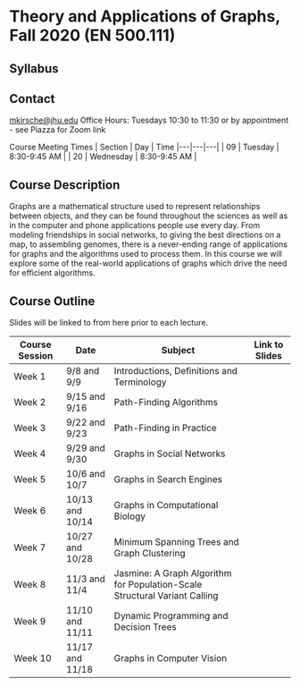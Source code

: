 # Theory and Applications of Graphs, Fall 2020 (EN 500.111)

## Syllabus

## Contact

mkirsche@jhu.edu
Office Hours: Tuesdays 10:30 to 11:30 or by appointment - see Piazza for Zoom link

Course Meeting Times
| Section | Day | Time 
|---|---|---|
| 09 | Tuesday | 8:30-9:45 AM |
| 20 | Wednesday | 8:30-9:45 AM |

## Course Description

Graphs are a mathematical structure used to represent relationships between objects, and they can be found throughout the sciences as well as in the computer and phone applications people use every day.  From modeling friendships in social networks, to giving the best directions on a map, to assembling genomes, there is a never-ending range of applications for graphs and the algorithms used to process them.  In this course we will explore some of the real-world applications of graphs which drive the need for efficient algorithms.

## Course Outline

Slides will be linked to from here prior to each lecture.

| Course Session | Date | Subject | Link to Slides |
|---|---|---|---|
| Week 1 | 9/8 and 9/9 | Introductions, Definitions and Terminology | |
| Week 2 | 9/15 and 9/16 | Path-Finding Algorithms | |
| Week 3 | 9/22 and 9/23 | Path-Finding in Practice  | |
| Week 4 | 9/29 and 9/30 | Graphs in Social Networks | |
| Week 5 | 10/6 and 10/7 | Graphs in Search Engines | |
| Week 6 | 10/13 and 10/14 | Graphs in Computational Biology | |
| Week 7 | 10/27 and 10/28 | Minimum Spanning Trees and Graph Clustering | |
| Week 8 | 11/3 and 11/4 | Jasmine: A Graph Algorithm for Population-Scale Structural Variant Calling | |
| Week 9 | 11/10 and 11/11 | Dynamic Programming and Decision Trees | |
| Week 10 | 11/17 and 11/18 | Graphs in Computer Vision | |
